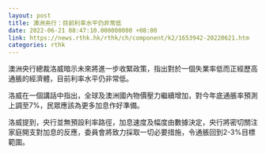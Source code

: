 ```yaml
---
layout: post
title: 澳洲央行：目前利率水平仍非常低
date: 2022-06-21 08:47:10.000000000 +08:00
link: https://news.rthk.hk/rthk/ch/component/k2/1653942-20220621.htm
categories: rthk
---
```


澳洲央行總裁洛威暗示未來將進一步收緊政策，指出對於一個失業率低而正經歷高通脹的經濟體，目前利率水平仍非常低。

洛威在一個講話中指出，全球及澳洲國內物價壓力繼續增加，對今年底通脹率預測上調至7%，民眾應該為更多加息作好準備。

洛威提到，央行並無預設利率路徑，加息速度及幅度由數據決定，央行將密切關注家庭開支對加息的反應，委員會將致力採取一切必要措施，令通脹回到2-3%目標範圍。
